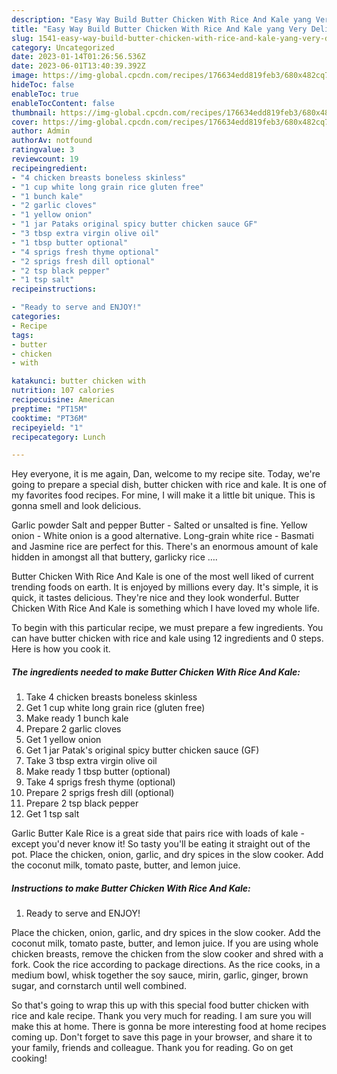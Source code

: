 ```yaml
---
description: "Easy Way Build Butter Chicken With Rice And Kale yang Very Delicious"
title: "Easy Way Build Butter Chicken With Rice And Kale yang Very Delicious"
slug: 1541-easy-way-build-butter-chicken-with-rice-and-kale-yang-very-delicious
category: Uncategorized
date: 2023-01-14T01:26:56.536Z
date: 2023-06-01T13:40:39.392Z
image: https://img-global.cpcdn.com/recipes/176634edd819feb3/680x482cq70/butter-chicken-with-rice-and-kale-recipe-main-photo.jpg
hideToc: false
enableToc: true
enableTocContent: false
thumbnail: https://img-global.cpcdn.com/recipes/176634edd819feb3/680x482cq70/butter-chicken-with-rice-and-kale-recipe-main-photo.jpg
cover: https://img-global.cpcdn.com/recipes/176634edd819feb3/680x482cq70/butter-chicken-with-rice-and-kale-recipe-main-photo.jpg
author: Admin
authorAv: notfound
ratingvalue: 3
reviewcount: 19
recipeingredient:
- "4 chicken breasts boneless skinless"
- "1 cup white long grain rice gluten free"
- "1 bunch kale"
- "2 garlic cloves"
- "1 yellow onion"
- "1 jar Pataks original spicy butter chicken sauce GF"
- "3 tbsp extra virgin olive oil"
- "1 tbsp butter optional"
- "4 sprigs fresh thyme optional"
- "2 sprigs fresh dill optional"
- "2 tsp black pepper"
- "1 tsp salt"
recipeinstructions:

- "Ready to serve and ENJOY!"
categories:
- Recipe
tags:
- butter
- chicken
- with

katakunci: butter chicken with 
nutrition: 107 calories
recipecuisine: American
preptime: "PT15M"
cooktime: "PT36M"
recipeyield: "1"
recipecategory: Lunch

---
```



Hey everyone, it is me again, Dan, welcome to my recipe site. Today, we're going to prepare a special dish, butter chicken with rice and kale. It is one of my favorites food recipes. For mine, I will make it a little bit unique. This is gonna smell and look delicious.

Garlic powder Salt and pepper Butter - Salted or unsalted is fine. Yellow onion - White onion is a good alternative. Long-grain white rice - Basmati and Jasmine rice are perfect for this. There&#39;s an enormous amount of kale hidden in amongst all that buttery, garlicky rice ….

Butter Chicken With Rice And Kale is one of the most well liked of current trending foods on earth. It is enjoyed by millions every day. It's simple, it is quick, it tastes delicious. They're nice and they look wonderful. Butter Chicken With Rice And Kale is something which I have loved my whole life.


To begin with this particular recipe, we must prepare a few ingredients. You can have butter chicken with rice and kale using 12 ingredients and 0 steps. Here is how you cook it.

<!--inarticleads1-->

##### The ingredients needed to make Butter Chicken With Rice And Kale:

1. Take 4 chicken breasts boneless skinless
1. Get 1 cup white long grain rice (gluten free)
1. Make ready 1 bunch kale
1. Prepare 2 garlic cloves
1. Get 1 yellow onion
1. Get 1 jar Patak&#39;s original spicy butter chicken sauce (GF)
1. Take 3 tbsp extra virgin olive oil
1. Make ready 1 tbsp butter (optional)
1. Take 4 sprigs fresh thyme (optional)
1. Prepare 2 sprigs fresh dill (optional)
1. Prepare 2 tsp black pepper
1. Get 1 tsp salt


Garlic Butter Kale Rice is a great side that pairs rice with loads of kale - except you&#39;d never know it! So tasty you&#39;ll be eating it straight out of the pot. Place the chicken, onion, garlic, and dry spices in the slow cooker. Add the coconut milk, tomato paste, butter, and lemon juice. 

<!--inarticleads2-->

##### Instructions to make Butter Chicken With Rice And Kale:


1. Ready to serve and ENJOY!

Place the chicken, onion, garlic, and dry spices in the slow cooker. Add the coconut milk, tomato paste, butter, and lemon juice. If you are using whole chicken breasts, remove the chicken from the slow cooker and shred with a fork. Cook the rice according to package directions. As the rice cooks, in a medium bowl, whisk together the soy sauce, mirin, garlic, ginger, brown sugar, and cornstarch until well combined. 

So that's going to wrap this up with this special food butter chicken with rice and kale recipe. Thank you very much for reading. I am sure you will make this at home. There is gonna be more interesting food at home recipes coming up. Don't forget to save this page in your browser, and share it to your family, friends and colleague. Thank you for reading. Go on get cooking!
